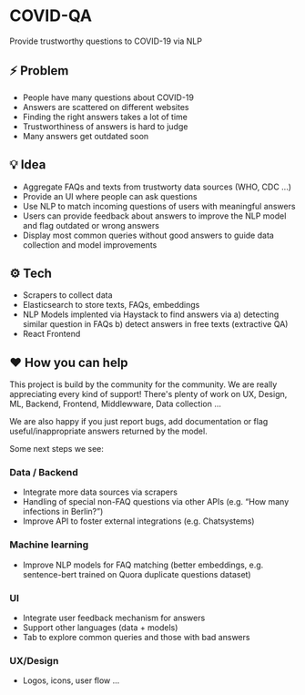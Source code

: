 # COVID-QA
Provide trustworthy questions to COVID-19 via NLP

## :zap: Problem
- People have many questions about COVID-19
- Answers are scattered on different websites 
- Finding the right answers takes a lot of time
- Trustworthiness of answers is hard to judge
- Many answers get outdated soon

## :bulb: Idea
- Aggregate FAQs and texts from trustworty data sources (WHO, CDC ...)
- Provide an UI where people can ask questions
- Use NLP to match incoming questions of users with meaningful answers
- Users can provide feedback about answers to improve the NLP model and flag outdated or wrong answers
- Display most common queries without good answers to guide data collection and model improvements

## :gear:	Tech 
- Scrapers to collect data
- Elasticsearch to store texts, FAQs, embeddings
- NLP Models implented via Haystack to find answers via a) detecting similar question in FAQs b) detect answers in free texts (extractive QA)
- React Frontend

## :heart: How you can help
This project is build by the community for the community. We are really appreciating every kind of support! There's plenty of work on UX, Design, ML, Backend, Frontend, Middlewware, Data collection ... 

We are also happy if you just report bugs, add documentation or flag useful/inappropriate answers returned by the model.

Some next steps we see:
### Data / Backend
- Integrate more data sources via scrapers
- Handling of special non-FAQ questions via other APIs (e.g. “How many infections in Berlin?”)
- Improve API to foster external integrations (e.g. Chatsystems) 

### Machine learning
- Improve NLP models for FAQ matching (better embeddings, e.g. sentence-bert trained on Quora duplicate questions dataset)

### UI
- Integrate user feedback mechanism for answers
- Support other languages (data + models)
- Tab to explore common queries and those with bad answers

### UX/Design
- Logos, icons, user flow ... 

